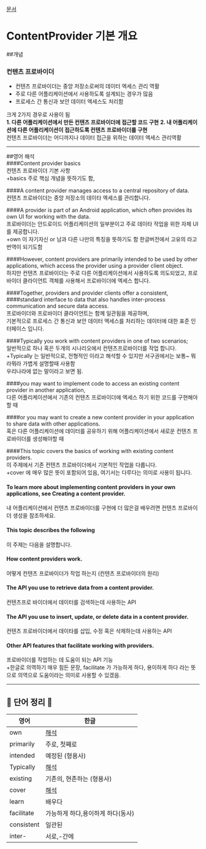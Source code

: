 [문서](https://developer.android.com/guide/topics/providers/content-provider-basics?hl=en)    
    
# ContentProvider 기본 개요    
   
##개념   
   
### 컨텐츠 프로바이더   
   
- 컨텐츠 프로바이더는 중앙 저장소로써의 데이터 엑세스 관리 역활   
- 주로 다른 어플리케이션에서 사용하도록 설계되는 경우가 많음   
- 프로세스 간 통신과 보안 데이터 엑세스도 처리함   
   
크게 2가지 경우로 사용이 됨   
**1. 다른 어플리케이션에서 만든 컨텐츠 프로바이더에 접근할 코드 구현**
**2. 내 어플리케이션에 다른 어플리케이션이 접근하도록 컨텐츠 프로바이더를 구현**   
컨텐츠 프로바이더는 어디까지나 데이터 접근을 위하는 데이터 엑세스 관리역활   
   
-------------------------------------------------   
##영어 해석   
####Content provider basics   
컨텐츠 프로바이더 기본 사항   
+basics 주로 핵심 개념을 뜻하기도 함,   
   
####A content provider manages access to a central repository of data.   
컨텐츠 프로바이더는 중앙 저장소의 데이타 엑세스를 관리합니다.   
   
####A provider is part of an Android application, which often provides its own UI for working with the data.   
프로바이더는 안드로이드 어플리케이션의 일부분이고 주로 데이타 작업을 위한 자체 UI를 제공합니다.   
+own 이 자기자신 or 남과 다른 나만의 특징을 뜻하기도 함 한글버전에서 고유의 라고 번역이 되기도함   
   
####However, content providers are primarily intended to be used by other applications, which access the provider using a provider client object.  
하지만 컨텐츠 프로바이더는 주로 다른 어플리케이션에서 사용하도록 의도되었고, 프로바이더 클라이언트 객체를 사용해서 프로바이더에 엑세스 합니다.   
    
####Together, providers and provider clients offer a consistent,    
####standard interface to data that also handles inter-process communication and secure data access.   
프로바이더와 프로바이더 클라이언트는 함께 일관됨을 제공하며,   
기본적으로 프로세스 간 통신과 보안 데이터 엑세스를 처리하는 데이터에 대한 표준 인터페이스 입니다.    
   
####Typically you work with content providers in one of two scenarios;   
일반적으로 하나 혹은 두개의 시나리오에서 컨텐츠프로바이더를 작업 합니다.   
+Typically 는 일반적으로, 전형적인 이라고 해석할 수 있지만 서구권에서는 보통~ 뭐라뭐라 가볍게 설명할때 사용함    
우리나라에 없는 말이라고 보면 됨.   
   
####you may want to implement code to access an existing content provider in another application,   
다른 어플리케이션에서 기존의 컨텐츠 프로바이더에 엑세스 하기 위한 코드를 구현해야할 때   
    
####or you may want to create a new content provider in your application to share data with other applications.  
혹은 다른 어플리케이션에 데이터를 공유하기 위해 어플리케이션에서 새로운 컨텐츠 프로바이더를 생성해야할 때    
   
####This topic covers the basics of working with existing content providers.   
이 주제에서 기존 컨텐츠 프로바이더에서 기본적인 작업을 다룹니다.   
+cover 에 매우 많은 뜻이 포함되어 있음, 여기서는 다루다는 의미로 사용이 됩니다.   
   
#### To learn more about implementing content providers in your own applications, see Creating a content provider.   
내 어플리케이션에서 컨텐츠 프로바이더를 구현에 더 많은걸 배우려면 컨텐츠 프로바이더 생성을 참조하세요.   
   
#### This topic describes the following   
이 주제는 다음을 설명합니다.   

#### How content providers work.   
어떻게 컨텐츠 프로바이더가 작업 하는지 (컨텐츠 프로바이더의 원리)   
   
#### The API you use to retrieve data from a content provider.   
컨텐츠프로 바이더에서 데이터를 검색하는데 사용하는 API   
   
#### The API you use to insert, update, or delete data in a content provider.   
컨텐츠 프로바이더에서 데이타를 삽입, 수정 혹은 삭제하는데 사용하는 API   
   
#### Other API features that facilitate working with providers.   
프로바이더를 작업하는 데 도움이 되는 API 기능   
+한글로 의역하기 매우 힘든 문장, facilitate 가 가능하게 하다, 용이하게 하다 라는 뜻으로 의역으로 도움이라는 의미로 사용할 수 있겠음.   



-----------------------------------
   
## 📗 단어 정리 📘   
   
|영어|한글|
|---|---|
|own|[해석](http://aha-dic.com/View.asp?Word=own)|
|primarily|주로, 첫째로|
|intended|예정된 (형용사)|
|Typically|[해석](https://m.blog.naver.com/doctorkey99/221083168548)|
|existing| 기존의, 현존하는 (형용사)|
|cover|[해석](https://engoo.co.kr/app/words/word/cover/zga0ELstQmCjlQAAAABteg)|
|learn|배우다|
|facilitate|가능하게 하다,용이하게 하다(동사)|
|consistent|일관된|
|inter-| 서로,-간에|
